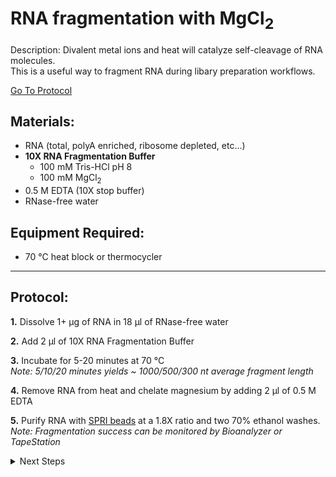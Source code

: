 RNA fragmentation with MgCl<sub/>2<sub/>
================================================================================
Description: Divalent metal ions and heat will catalyze self-cleavage of RNA molecules.<br/>
This is a useful way to fragment RNA during libary preparation workflows.

[Go To Protocol](#protocol)

Materials:
--------------------------------------------------------------------------------
  * RNA (total, polyA enriched, ribosome depleted, etc...)
  * **10X RNA Fragmentation Buffer**
    * 100 mM Tris-HCl pH 8
    * 100 mM MgCl<sub/>2<sub/>
  * 0.5 M EDTA (10X stop buffer)
  * RNase-free water
  
Equipment Required:
--------------------------------------------------------------------------------
  * 70 °C heat block or thermocycler
___
Protocol:
--------------------------------------------------------------------------------

**1.** Dissolve 1+ µg of RNA in 18 µl of RNase-free water

**2.** Add 2 µl of 10X RNA Fragmentation Buffer

**3.** Incubate for 5-20 minutes at 70 °C<br/>_Note: 5/10/20 minutes yields ~ 1000/500/300 nt average fragment length_

**4.** Remove RNA from heat and chelate magnesium by adding 2 µl of 0.5 M EDTA

**5.** Purify RNA with [SPRI beads](../SPRI-beads.md) at a 1.8X ratio and two 70% ethanol washes.<br/>
_Note: Fragmentation success can be monitored by Bioanalyzer or TapeStation_

  
<!-- The text below creates dropdown lists for links to next steps or hyperlinks -->

<details>
  <summary>Next Steps</summary>
  
</p> <a href="../../Mutational-Profiling/MaP-RT-SSII.md">
MaP with SSII RT</a>

</p> <a href="./Directional-Second-Strand-Synthesis.md">
Directional Second-Strand Synthesis</a>

</details>
